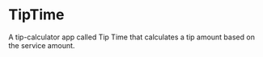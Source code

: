 # TipTime

A tip-calculator app called Tip Time that calculates a tip amount based on the service amount.
